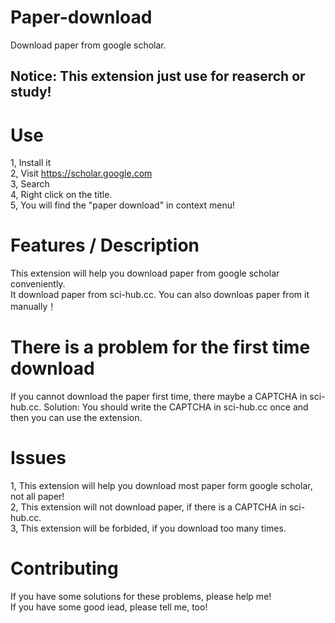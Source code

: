 # Paper-download
Download paper from google scholar.  
  
## Notice: This extension just use for reaserch or study!  

# Use
1, Install it   
2, Visit https://scholar.google.com   
3, Search  
4, Right click on the title.  
5, You will find the "paper download" in context menu!  
  
# Features / Description  
This extension will help you download paper from google scholar conveniently.  
It download paper from sci-hub.cc. You can also downloas paper from it manually！ 

# There is a problem for the first time download  
If you cannot download the paper first time, there maybe a CAPTCHA in sci-hub.cc. 
Solution: You should write the CAPTCHA in sci-hub.cc once and then you can use the extension.

# Issues
1, This extension will help you download most paper form google scholar, not all paper!  
2, This extension will not download paper, if there is a CAPTCHA in sci-hub.cc.  
3, This extension will be forbided, if you download  too many times.  

# Contributing
If you have some solutions for these problems, please help me!  
If you have some good iead, please tell me, too!  



